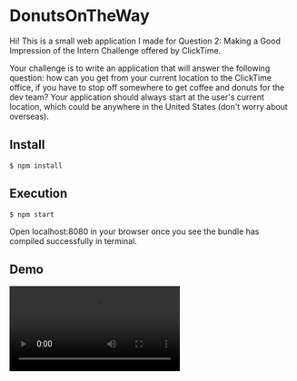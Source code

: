 # DonutsOnTheWay


Hi! This is a small web application I made for Question 2: Making a Good Impression of the Intern Challenge offered by ClickTime.

Your challenge is to write an application that will answer the following question: how can you get from your current location to the ClickTime office, if you have to stop off somewhere to get coffee and donuts for the dev team? Your application should always start at the user's current location, which could be anywhere in the United States (don't worry about overseas).


## Install

```
$ npm install
```

## Execution

```
$ npm start
```

Open localhost:8080 in your browser once you see the bundle has compiled successfully in terminal. 

## Demo

![Demo](https://github.com/saatchibhalla/DonutsOnTheWay/blob/master/DonutsOnTheWay.mov)
